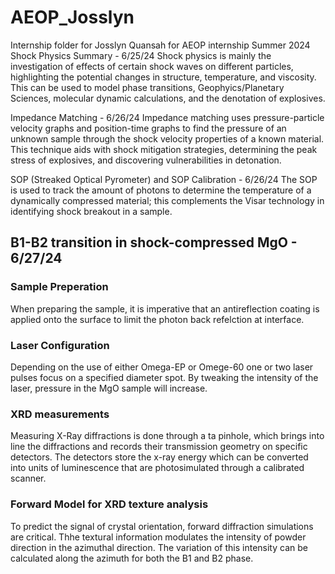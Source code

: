 # AEOP_Josslyn
Internship folder for Josslyn Quansah for AEOP internship Summer 2024
Shock Physics Summary - 6/25/24
Shock physics is mainly the investigation of effects of certain shock waves on different particles, highlighting the potential changes in structure, temperature, and viscosity. This can be used to model phase transitions, Geophyics/Planetary Sciences, molecular dynamic calculations, and the denotation of explosives. 

Impedance Matching - 6/26/24
Impedance matching uses pressure-particle velocity graphs and position-time graphs to find the pressure of an unknown sample through the shock velocity properties of a known material. This technique aids with shock mitigation strategies, determining the peak stress of explosives, and discovering vulnerabilities in detonation.

SOP (Streaked Optical Pyrometer) and SOP Calibration - 6/26/24
The SOP is used to track the amount of photons to determine the temperature of a dynamically compressed material; this complements the Visar technology in identifying shock breakout in a sample. 

## B1-B2 transition in shock-compressed MgO - 6/27/24

### Sample Preperation 
  
When preparing the sample, it is imperative that an antireflection coating is applied onto the surface to limit the photon back refelction at interface. 

### Laser Configuration
  
Depending on the use of either Omega-EP or Omege-60 one or two laser pulses focus on a specified diameter spot. By tweaking the intensity of the laser, pressure in the MgO sample will increase. 

### XRD measurements
  
Measuring X-Ray diffractions is done through a ta pinhole, which brings into line the diffractions and records their transmission geometry on specific detectors. The detectors store the x-ray energy which can be converted into units of luminescence that are photosimulated through a calibrated scanner. 

### Forward Model for XRD texture analysis
  
To predict the signal of crystal orientation, forward diffraction simulations are critical. Thhe textural information modulates the intensity of powder direction in the azimuthal direction. The variation of this intensity can be calculated along the azimuth for both the B1 and B2 phase. 

